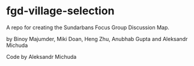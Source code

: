 # fgd-village-selection

A repo for creating the Sundarbans Focus Group Discussion Map.

by Binoy Majumder, Miki Doan, Heng Zhu, Anubhab Gupta and Aleksandr Michuda

Code by Aleksandr Michuda
